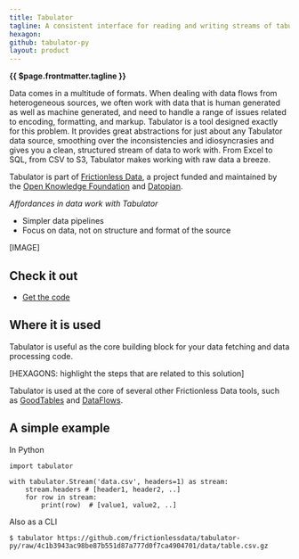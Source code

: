 ```yaml
---
title: Tabulator
tagline: A consistent interface for reading and writing streams of tabular data, in Python and on the command line.
hexagon: 
github: tabulator-py
layout: product
---
```

 
**{{ $page.frontmatter.tagline }}**
 
Data comes in a multitude of formats. When dealing with data flows from heterogeneous sources, we often work with data that is human generated as well as machine generated, and need to handle a range of issues related to encoding, formatting, and markup. Tabulator is a tool designed exactly for this problem. It provides great abstractions for just about any Tabulator data source, smoothing over the inconsistencies and idiosyncrasies and gives you a clean, structured stream of data to work with. From Excel to SQL, from CSV to S3, Tabulator makes working with raw data a breeze.
 
Tabulator is part of [Frictionless Data](https://frictionlessdata.io), a project funded and maintained by the [Open Knowledge Foundation](https://okfn.org) and [Datopian](https://datopian.com).
 
*Affordances in data work with Tabulator*
 
- Simpler data pipelines
- Focus on data, not on structure and format of the source
 
[IMAGE]
 
## Check it out
 
- [Get the code](https://github.com/frictionlessdata/tabulator-py)
 
## Where it is used
 
Tabulator is useful as the core building block for your data fetching and data processing code.
 
[HEXAGONS: highlight the steps that are related to this solution]
 
Tabulator is used at the core of several other Frictionless Data tools, such as [GoodTables](https://frictionlessdata.io/goodtables) and [DataFlows](https://frictionlessdata.io/data-flows).
 
## A simple example
 
In Python
 
```
import tabulator
 
with tabulator.Stream('data.csv', headers=1) as stream:
    stream.headers # [header1, header2, ..]
    for row in stream:
        print(row)  # [value1, value2, ..]
```
 
Also as a CLI
 
```
$ tabulator https://github.com/frictionlessdata/tabulator-py/raw/4c1b3943ac98be87b551d87a777d0f7ca4904701/data/table.csv.gz
```

